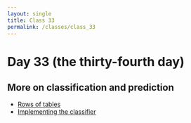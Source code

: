 ```yaml
---
layout: single
title: Class 33
permalink: /classes/class_33
---
```


# Day 33 (the thirty-fourth day)

## More on classification and prediction

* [Rows of tables](../chapters/09/Rows_of_Tables)
* [Implementing the classifier](../chapters/09/Implementing_the_Classifier)
